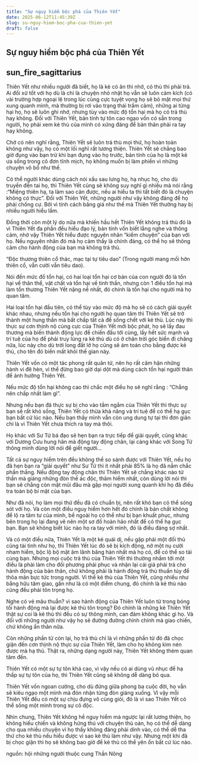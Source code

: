 ```yaml
---
title: "Sự nguy hiểm bộc phá của Thiên Yết"
date: 2025-06-12T11:45:39Z
slug: su-nguy-hiem-boc-pha-cua-thien-yet
draft: false
---
```


## Sự nguy hiểm bộc phá của Thiên Yết

## sun_fire_sagittarius

Thiên Yết như nhiều người đã biết, họ là kẻ có ân thì nhớ, có thù thì phải trả. Ai đối xử tốt với họ dù là chỉ là chuyện nhỏ nhặt họ vẫn sẽ luôn cảm kích (có vài trường hợp ngoại lệ trong lúc cùng cực tuyệt vọng họ sẽ bỏ mặt mọi thứ xung quanh mình, mà thường bị rơi vào trạng thái trầm cảm), những ai từng hại họ, họ sẽ luôn ghi nhớ, nhưng tùy vào mức độ tổn hại mà họ có trả thù hay không. Đối với Thiên Yết, bản tính tự tôn cao ngạo vốn có sẵn trong người, họ phải xem kẻ thù của mình có xứng đáng để bản thân phải ra tay hay không.
 
Chớ có nên nghĩ rằng, Thiên Yết sẽ luôn trả thù mọi thứ, họ hoàn toàn không như vậy, họ có một lối nghĩ rất lương thiện. Thiên Yết sẽ chẳng bao giờ đụng vào bạn trừ khi bạn đụng vào họ trước, bản tính của họ là một kẻ ưa sống trong cô đơn tĩnh mịch, họ không muốn bị làm phiền vì những chuyện vô bổ như thế.
 
Có thể người khác dùng cách nói xấu sau lưng họ, hạ nhục họ, cho dù truyền đến tai họ, thì Thiên Yết cũng sẽ không suy nghĩ gì nhiều mà nói rằng :“Miệng thiên hạ, ta làm sao cản được, nếu ai hiểu ta thì tất biết đó là chuyện không có thực”. Đối với Thiên Yết, những người như vậy không đáng để họ phải chống cự. Bởi vì tính cách băng giá như thế mà Thiên Yết thường hay bị nhiều người hiểu lầm.
 
Đồng thời còn một lý do nữa mà khiến hầu hết Thiên Yết không trả thù đó là vì Thiên Yết đa phần đều hiểu đạo lý, bản tính vốn biết lắng nghe và thông cảm, nhờ vậy Thiên Yết hiểu được nguyên nhân “kiếm chuyện” của bạn với họ. Nếu nguyên nhân đó mà họ cảm thấy là chính đáng, có thể họ sẽ thông cảm cho hành động của bạn mà không trả thù.
 
“Độc thương thiên cổ thác, mạc tại tự tiêu dao”
(Trong người mang mối hờn thiên cổ, vẫn cười vẫn tiêu dao).
 
Nói đến mức đổ tổn hại, có hai loại tổn hại cơ bản của con người đó là tổn hại về thân thể, vật chất và tổn hại về tinh thần, nhưng còn 1 điều tổn hại mà làm tổn thương Thiên Yết nặng nề nhất, đó chính là tổn hại cho người mà họ quan tâm.
 
Hai loại tổn hại đầu tiên, có thể tùy vào mức độ mà họ sẽ có cách giải quyết khác nhau, nhưng nếu tổn hại cho người họ quan tâm thì Thiên Yết sẽ trở thành một hung thần mà bất chấp tất cả để sống chết với kẻ thù. Lúc này thì thực sự cơn thịnh nộ cùng cực của Thiên Yết mới bộc phát, họ sẽ lấy đau thương mà biến thành động lực để chiến đấu tới cùng, lấy hết sức mạnh và trí tuệ của họ để phải truy lùng ra kẻ thù dù có ở chân trời góc biển đi chăng nữa, lúc này cho dù trời long đất lở họ cũng sẽ ám toán cho bằng được kẻ thù, cho tên đó biến mất khỏi thế gian này.
 
Thiên Yết vốn có một tác phong rất quân tử, nên họ rất căm hận những hành vi đê hèn, vì thế đừng bao giờ dại dột mà dùng cách tổn hại người thân để ảnh hưởng Thiên Yết.
 
Nếu mức độ tổn hại không cao thì chắc một điều họ sẽ nghĩ rằng : “Chẳng nên chấp nhất làm gì”.
 
Nhưng nếu bạn đã thực sự bị cho vào tầm ngắm của Thiên Yết thì thực sự bạn sẽ rất khó sống, Thiên Yết có thừa khả năng và trí tuệ để có thể hạ gục bạn bất cứ lúc nào. Nếu bạn thấy mình vẫn còn ung dung tự tại thì đơn giản chỉ là vì Thiên Yết chưa thích ra tay mà thôi.
 
Họ khác với Sư Tử bá đạo sẽ hẹn bạn ra trực tiếp để giải quyết, cũng khác với Dương Cưu hung hăn mà động tay động chân, lại càng khác với Song Tử thông minh dùng lời nói để giết người…
 
Tất cả sự nguy hiểm trên đều không thể so sánh được với Thiên Yết, nếu họ đã hẹn bạn ra “giải quyết” như Sư Tử thì ít nhất phải 85% là họ đã nắm chắc phần thắng. Nếu động tay động chân thì Thiên Yết sẽ chẳng khác nào tử thần mà giáng những đòn thế ác độc, thâm hiểm nhất, còn dùng lời nói thì bạn sẽ chẳng còn mặt mũi đâu mà gặp mọi người xung quanh khi họ đã điều tra toàn bộ bí mật của bạn.
 
Như đã nói, họ làm mọi thứ đều đã có chuẩn bị, nên rất khó bạn có thể sóng sót với họ. Và còn một điều nguy hiểm hơn hết đó chính là bản chất không để lộ ra tâm tư của mình, bề ngoài họ có thể như bị bạn khuất phục, nhưng bên trong họ lại đang vẽ nên một sơ đồ hoàn hảo nhất để có thể hạ gục bạn. Bạn sẽ không biết lúc nào họ ra tay với mình, đó là điều đáng sợ nhất.
 
Và có một điều nữa, Thiên Yết là một kẻ quái dị, nếu gặp phải một đối thủ cũng tài tình như họ, thì Thiên Yết lúc đó sẽ bị kích động, nở một nụ cười nham hiểm, bộc lộ bộ mặt âm lãnh băng hàn nhất mà họ có, để có thể so tài cùng bạn.
Nhưng mọi cuộc trả thù của Thiên Yết thì thường nhắm tới một điều là phải làm cho đối phương phải phục và nhận lại cái giá phải trả cho hành động của bản thân, chứ không phải là hành động trả thù thuần túy để thõa mãn bực tức trong người. Vì thế kẻ thù của Thiên Yết, cũng nhiều như bằng hữu tâm giao, gần như là có một điểm chung, đó chính là kẻ thù nào cũng đều phải tôn trọng họ.
 
Nghe có vẻ mâu thuẫn? vì sao hành động của Thiên Yết luôn từ trong bóng tối hành động mà lại được kẻ thù tôn trọng? Đó chính là những kẻ Thiên Yết thật sự coi là kẻ thù thì đều có sự thông minh, can đảm không khác gì họ. Và đối với những người như vậy họ sẽ đường đường chính chính mà giao chiến, chứ không ẩn thân nữa.
 
Còn những phần tử còn lại, họ trả thù chỉ là vì những phần tử đó đã chọc giận đến cơn thịnh nộ thực sự của Thiên Yết, làm cho họ không kìm nén được mà hạ thủ. Thật ra, những dạng người này, Thiên Yết không thèm quan tâm đến.
 
Thiên Yết có một sự tự tôn khá cao, vì vậy nếu có ai dùng vũ nhục để hạ thấp sự tự tôn của họ, thì Thiên Yết cũng sẽ không dễ dàng bỏ qua.
 
Thiên Yết vốn ngoan cường, cho dù đứng giữa phong ba cuộc đời, họ vẫn sẽ kiêu ngạo một mình mà đón nhận từng đòn giáng xuống. Vì vậy mỗi Thiên Yết đều có một sự chịu đựng vô cùng giỏi, đó là vì sao Thiên Yết có thể sống một mình trong sự cô độc.
 
Nhìn chung, Thiên Yết không hề nguy hiểm mà ngược lại rất lương thiện, họ không hiếu chiến và không hứng thú với chuyện thù oán, họ có thể dễ dàng cho qua nhiều chuyện vì họ thấy không đáng phải dính vào, có thể dễ tha thứ cho kẻ thù nếu hiểu được vì sao kẻ thù làm như vậy. Nhưng một khi đã bị chọc giận thì họ sẽ không bao giờ để kẻ thù có thể yên ổn bất cứ lúc nào.
 
 
 
nguồn: hội những người thuộc cung Thần Nông